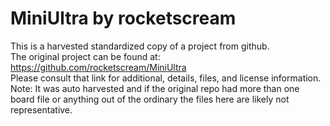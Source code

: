 
# MiniUltra by rocketscream  
This is a harvested standardized copy of a project from github.  
The original project can be found at:  
https://github.com/rocketscream/MiniUltra  
Please consult that link for additional, details, files, and license information.  
Note: It was auto harvested and if the original repo had more than one board file or anything out of the ordinary the files here are likely not representative.  
    